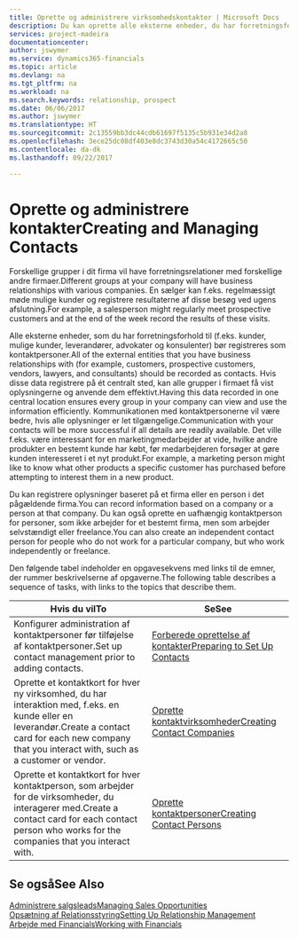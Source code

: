 ```yaml
---
title: Oprette og administrere virksomhedskontakter | Microsoft Docs
description: Du kan oprette alle eksterne enheder, du har forretningsforhold til (f.eks. kundeemner, debitorer, kreditorer og konsulenter) som kontaktpersoner.
services: project-madeira
documentationcenter: 
author: jswymer
ms.service: dynamics365-financials
ms.topic: article
ms.devlang: na
ms.tgt_pltfrm: na
ms.workload: na
ms.search.keywords: relationship, prospect
ms.date: 06/06/2017
ms.author: jswymer
ms.translationtype: HT
ms.sourcegitcommit: 2c13559bb3dc44cdb61697f5135c5b931e34d2a8
ms.openlocfilehash: 3ece25dc08df403e8dc3743d30a54c4172665c50
ms.contentlocale: da-dk
ms.lasthandoff: 09/22/2017

---
```

# <a name="creating-and-managing-contacts"></a><span data-ttu-id="ac123-103">Oprette og administrere kontakter</span><span class="sxs-lookup"><span data-stu-id="ac123-103">Creating and Managing Contacts</span></span>
<span data-ttu-id="ac123-104">Forskellige grupper i dit firma vil have forretningsrelationer med forskellige andre firmaer.</span><span class="sxs-lookup"><span data-stu-id="ac123-104">Different groups at your company will have business relationships with various companies.</span></span> <span data-ttu-id="ac123-105">En sælger kan f.eks. regelmæssigt møde mulige kunder og registrere resultaterne af disse besøg ved ugens afslutning.</span><span class="sxs-lookup"><span data-stu-id="ac123-105">For example, a salesperson might regularly meet prospective customers and at the end of the week record the results of these visits.</span></span>

<span data-ttu-id="ac123-106">Alle eksterne enheder, som du har forretningsforhold til (f.eks. kunder, mulige kunder, leverandører, advokater og konsulenter) bør registreres som kontaktpersoner.</span><span class="sxs-lookup"><span data-stu-id="ac123-106">All of the external entities that you have business relationships with (for example, customers, prospective customers, vendors, lawyers, and consultants) should be recorded as contacts.</span></span> <span data-ttu-id="ac123-107">Hvis disse data registrere på ét centralt sted, kan alle grupper i firmaet få vist oplysningerne og anvende dem effektivt.</span><span class="sxs-lookup"><span data-stu-id="ac123-107">Having this data recorded in one central location ensures every group in your company can view and use the information efficiently.</span></span> <span data-ttu-id="ac123-108">Kommunikationen med kontaktpersonerne vil være bedre, hvis alle oplysninger er let tilgængelige.</span><span class="sxs-lookup"><span data-stu-id="ac123-108">Communication with your contacts will be more successful if all details are readily available.</span></span> <span data-ttu-id="ac123-109">Det ville f.eks. være interessant for en marketingmedarbejder at vide, hvilke andre produkter en bestemt kunde har købt, før medarbejderen forsøger at gøre kunden interesseret i et nyt produkt.</span><span class="sxs-lookup"><span data-stu-id="ac123-109">For example, a marketing person might like to know what other products a specific customer has purchased before attempting to interest them in a new product.</span></span>

<span data-ttu-id="ac123-110">Du kan registrere oplysninger baseret på et firma eller en person i det pågældende firma.</span><span class="sxs-lookup"><span data-stu-id="ac123-110">You can record information based on a company or a person at that company.</span></span> <span data-ttu-id="ac123-111">Du kan også oprette en uafhængig kontaktperson for personer, som ikke arbejder for et bestemt firma, men som arbejder selvstændigt eller freelance.</span><span class="sxs-lookup"><span data-stu-id="ac123-111">You can also create an independent contact person for people who do not work for a particular company, but who work independently or freelance.</span></span>

<span data-ttu-id="ac123-112">Den følgende tabel indeholder en opgavesekvens med links til de emner, der rummer beskrivelserne af opgaverne.</span><span class="sxs-lookup"><span data-stu-id="ac123-112">The following table describes a sequence of tasks, with links to the topics that describe them.</span></span> 

| <span data-ttu-id="ac123-113">Hvis du vil</span><span class="sxs-lookup"><span data-stu-id="ac123-113">To</span></span> | <span data-ttu-id="ac123-114">Se</span><span class="sxs-lookup"><span data-stu-id="ac123-114">See</span></span> |
| --- | --- |
| <span data-ttu-id="ac123-115">Konfigurer administration af kontaktpersoner før tilføjelse af kontaktpersoner.</span><span class="sxs-lookup"><span data-stu-id="ac123-115">Set up contact management prior to adding contacts.</span></span> |[<span data-ttu-id="ac123-116">Forberede oprettelse af kontakter</span><span class="sxs-lookup"><span data-stu-id="ac123-116">Preparing to Set Up Contacts</span></span>](marketing-setup-contacts.md) |
| <span data-ttu-id="ac123-117">Oprette et kontaktkort for hver ny virksomhed, du har interaktion med, f.eks. en kunde eller en leverandør.</span><span class="sxs-lookup"><span data-stu-id="ac123-117">Create a contact card for each new company that you interact with, such as a customer or vendor.</span></span> |[<span data-ttu-id="ac123-118">Oprette kontaktvirksomheder</span><span class="sxs-lookup"><span data-stu-id="ac123-118">Creating Contact Companies</span></span>](marketing-create-contact-companies.md) |
| <span data-ttu-id="ac123-119">Oprette et kontaktkort for hver kontaktperson, som arbejder for de virksomheder, du interagerer med.</span><span class="sxs-lookup"><span data-stu-id="ac123-119">Create a contact card for each contact person who works for the companies that you interact with.</span></span> |[<span data-ttu-id="ac123-120">Oprette kontaktpersoner</span><span class="sxs-lookup"><span data-stu-id="ac123-120">Creating Contact Persons</span></span>](marketing-create-contact-persons.md) |

## <a name="see-also"></a><span data-ttu-id="ac123-121">Se også</span><span class="sxs-lookup"><span data-stu-id="ac123-121">See Also</span></span>
[<span data-ttu-id="ac123-122">Administrere salgsleads</span><span class="sxs-lookup"><span data-stu-id="ac123-122">Managing Sales Opportunities</span></span>](marketing-manage-sales-opportunities.md)  
[<span data-ttu-id="ac123-123">Opsætning af Relationsstyring</span><span class="sxs-lookup"><span data-stu-id="ac123-123">Setting Up Relationship Management</span></span>](marketing-setup-marketing.md)  
[<span data-ttu-id="ac123-124">Arbejde med Financials</span><span class="sxs-lookup"><span data-stu-id="ac123-124">Working with Financials</span></span>](ui-work-product.md)  

